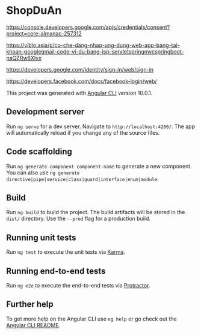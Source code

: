 # ShopDuAn
https://console.developers.google.com/apis/credentials/consent?project=core-almanac-257312

https://viblo.asia/p/co-che-dang-nhap-ung-dung-web-app-bang-tai-khoan-googlegmail-code-vi-du-bang-jsp-servletspringmvcspringboot-naQZRw6Xlvx

https://developers.google.com/identity/sign-in/web/sign-in


https://developers.facebook.com/docs/facebook-login/web/


This project was generated with [Angular CLI](https://github.com/angular/angular-cli) version 10.0.1.

## Development server

Run `ng serve` for a dev server. Navigate to `http://localhost:4200/`. The app will automatically reload if you change any of the source files.

## Code scaffolding

Run `ng generate component component-name` to generate a new component. You can also use `ng generate directive|pipe|service|class|guard|interface|enum|module`.

## Build

Run `ng build` to build the project. The build artifacts will be stored in the `dist/` directory. Use the `--prod` flag for a production build.

## Running unit tests

Run `ng test` to execute the unit tests via [Karma](https://karma-runner.github.io).

## Running end-to-end tests

Run `ng e2e` to execute the end-to-end tests via [Protractor](http://www.protractortest.org/).

## Further help

To get more help on the Angular CLI use `ng help` or go check out the [Angular CLI README](https://github.com/angular/angular-cli/blob/master/README.md).
